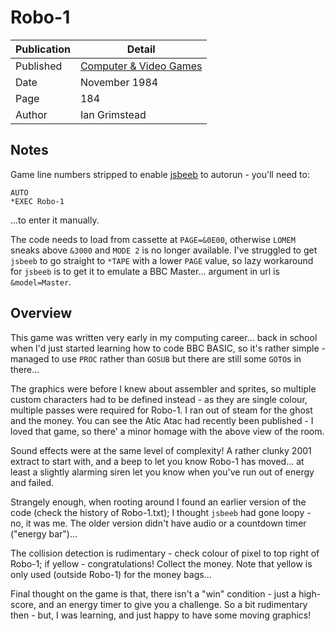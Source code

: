# Robo-1

Publication | Detail
-|-
Published | [Computer & Video Games](https://archive.org/details/Computer_Video_Games_Issue_037_1984-11_EMAP_Publishing_GB)
Date | November 1984
Page | 184
Author | Ian Grimstead

## Notes

Game line numbers stripped to enable [jsbeeb](https://github.com/mattgodbolt/jsbeeb) to autorun - you'll need to:
```
AUTO
*EXEC Robo-1
```
...to enter it manually.

The code needs to load from cassette at `PAGE=&0E00`, otherwise `LOMEM` sneaks above `&3000` and `MODE 2` is no longer available. I've struggled to get `jsbeeb` to go straight to `*TAPE` with a lower `PAGE` value, so lazy workaround for `jsbeeb` is to get it to emulate a BBC Master... argument in url is `&model=Master`.

## Overview

This game was written very early in my computing career... back in school when I'd just started learning how to code BBC BASIC, so it's rather simple - managed to use `PROC` rather than `GOSUB` but there are still some `GOTO`s in there...

The graphics were before I knew about assembler and sprites, so multiple custom characters had to be defined instead - as they are single colour, multiple passes were required for Robo-1. I ran out of steam for the ghost and the money. You can see the Atic Atac had recently been published - I loved that game, so there' a minor homage with the above view of the room.

Sound effects were at the same level of complexity! A rather clunky 2001 extract to start with, and a beep to let you know Robo-1 has moved... at least a slightly alarming siren let you know when you've run out of energy and failed.

Strangely enough, when rooting around I found an earlier version of the code (check the history of Robo-1.txt); I thought `jsbeeb` had gone loopy - no, it was me. The older version didn't have audio or a countdown timer ("energy bar")...

The collision detection is rudimentary - check colour of pixel to top right of Robo-1; if yellow - congratulations! Collect the money. Note that yellow is only used (outside Robo-1) for the money bags...

Final thought on the game is that, there isn't a "win" condition - just a high-score, and an energy timer to give you a challenge. So a bit rudimentary then - but, I was learning, and just happy to have some moving graphics!